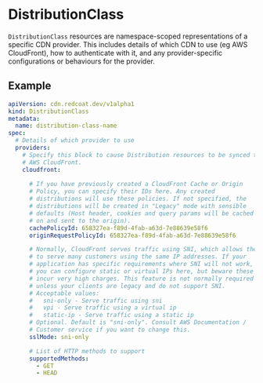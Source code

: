 # DistributionClass

`DistributionClass` resources are namespace-scoped representations of a
specific CDN provider. This includes details of which CDN to use (eg AWS
CloudFront), how to authenticate with it, and any provider-specific
configurations or behaviours for the provider.

## Example

```yaml
apiVersion: cdn.redcoat.dev/v1alpha1
kind: DistributionClass
metadata:
  name: distribution-class-name
spec:
  # Details of which provider to use
  providers:
    # Specify this block to cause Distribution resources to be synced to
    # AWS CloudFront.
    cloudfront:
      
      # If you have previously created a CloudFront Cache or Origin
      # Policy, you can specify their IDs here. Any created
      # distributions will use these policies. If not specified, the
      # distributions will be created in "Legacy" mode with sensible
      # defaults (Host header, cookies and query params will be cached
      # on and sent to the origin).
      cachePolicyId: 658327ea-f89d-4fab-a63d-7e88639e58f6
      originRequestPolicyId: 658327ea-f89d-4fab-a63d-7e88639e58f6

      # Normally, CloudFront serves traffic using SNI, which allows them
      # to serve many customers using the same IP addresses. If your
      # application has specific requirements where SNI will not work,
      # you can configure static or virtual IPs here, but beware these
      # incur very high charges. This feature is not normally required
      # unless your clients are legacy and do not support SNI.
      # Acceptable values:
      #   sni-only - Serve traffic using sni
      #   vpi - Serve traffic using a virtual ip
      #   static-ip - Serve traffic using a static ip
      # Optional. Default is "sni-only". Consult AWS Documentation /
      # Customer service if you want to change this.
      sslMode: sni-only

      # List of HTTP methods to support
      supportedMethods:
        - GET
        - HEAD
```
